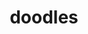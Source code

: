 ---
title: "doodles"
type: "gallery"
url: "/doodles"
maxWidth: "800x"
clickablePhotos: true
keepAspectRatio: false
---